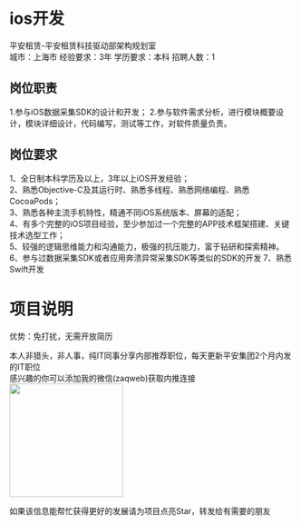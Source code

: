 # ios开发
平安租赁-平安租赁科技驱动部架构规划室  
城市：上海市 经验要求：3年 学历要求：本科  招聘人数：1

## 岗位职责
1.参与iOS数据采集SDK的设计和开发；
   2.参与软件需求分析，进行模块概要设计，模块详细设计，代码编写，测试等工作，对软件质量负责。

## 岗位要求
1、全日制本科学历及以上，3年以上iOS开发经验；			
   2、熟悉Objective-C及其运行时、熟悉多线程、熟悉网络编程、熟悉CocoaPods；			
   3、熟悉各种主流手机特性，精通不同iOS系统版本、屏幕的适配；			
   4、有多个完整的iOS项目经验，至少参加过一个完整的APP技术框架搭建、关键技术选型工作；			
   5、较强的逻辑思维能力和沟通能力，极强的抗压能力，富于钻研和探索精神。			
   6、参与过数据采集SDK或者应用奔溃异常采集SDK等类似的SDK的开发
   7、熟悉Swift开发

# 项目说明

优势：免打扰，无需开放简历

本人非猎头，非人事，纯IT同事分享内部推荐职位，每天更新平安集团2个月内发的IT职位  
感兴趣的你可以添加我的微信(zaqweb)获取内推连接  
<img src="https://github.com/zaqweb/PA-IT-JOBS/blob/master/WechatICode.jpeg"  height="200" width="200">

如果该信息能帮忙获得更好的发展请为项目点亮Star，转发给有需要的朋友





